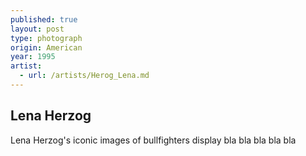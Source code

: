```yaml
---
published: true
layout: post
type: photograph
origin: American
year: 1995
artist:
  - url: /artists/Herog_Lena.md
---
```

## Lena Herzog
Lena Herzog's iconic images of bullfighters display bla bla bla bla bla
